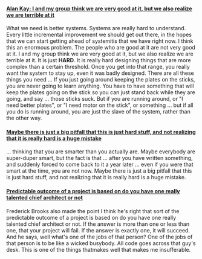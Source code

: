 #### [Alan Kay: I and my group think we are very good at it, but we also realize we are terrible at it](https://www.youtube.com/watch?v=G8X-yvDWClc&t=85m00s)
What we need is better systems. Systems are really hard to understand. Every little incremental improvement we should get out there, in the hopes that we can start getting ahead of systemitis that we have right now. I think this an enormous problem. The people who are good at it are not very good at it. I and my group think we are very good at it, but we also realize we are terrible at it. It is just **HARD**. It is really hard designing things that are more complex than a certain threshold. Once you get into that range, you really want the system to stay up, even it was badly designed. There are all these things you need ... If you just going around keeping the plates on the sticks, you are never going to learn anything. You have to have something that will keep the plates going on the stick so you can just stand back while they are going, and say ... those sticks suck. But if you are running around, or "I need better plates", or "I need motor on the stick", or something ... but if all you do is running around, you are just the slave of the system, rather than the other way.

#### [Maybe there is just a big pitfall that this is just hard stuff, and not realizing that it is really hard is a huge mistake](https://www.youtube.com/watch?v=SjbtEnfm7_Q&t=52m20s)
... thinking that you are smarter than you actually are. Maybe everybody are super-duper smart, but the fact is that ... after you have written something, and suddenly forced to come back to it a year later ... even if you were that smart at the time, you are not now. Maybe there is just a big pitfall that this is just hard stuff, and not realizing that it is really hard is a huge mistake.

#### [Predictable outcome of a project is based on do you have one really talented chief architect or not](https://www.youtube.com/watch?v=SjbtEnfm7_Q&t=95m47s)
Frederick Brooks also made the point I think he's right that sort of the predictable outcome of a project is based on do you have one really talented chief architect or not. If the answer is more than one or less than one, that your project will fail. If the answer is exactly one, it will succeed. And he says, well what's one of the jobs of that person? One of the jobs of that person is to be like a wicked busybody. All code goes across that guy's desk. This is one of the things thatmakes well that makes me insufferable.
